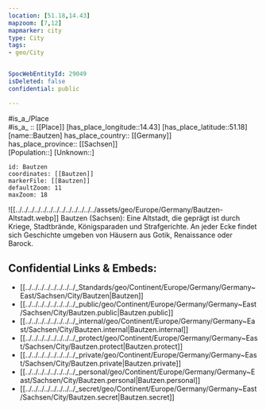 ```yaml
---
location: [51.18,14.43] 
mapzoom: [7,12] 
mapmarker: city 
type: City
tags:
- geo/City


SpocWebEntityId: 29049
isDeleted: false
confidential: public

---
```


#is_a_/Place  
#is_a_ :: [[Place]] 
[has_place_longitude::14.43] 
[has_place_latitude::51.18] 
[name::Bautzen] 
has_place_country:: [[Germany]]  
has_place_province:: [[Sachsen]]  
[Population::] 
[Unknown::] 


```leaflet
id: Bautzen
coordinates: [[Bautzen]] 
markerFile: [[Bautzen]] 
defaultZoom: 11 
maxZoom: 18
```


![[../../../../../../../../../../../../../assets/geo/Europe/Germany/Bautzen-Altstadt.webp]]
Bautzen (Sachsen): 
Eine Altstadt, die geprägt ist durch Kriege, Stadtbrände, Königsparaden und Strafgerichte. 
An jeder Ecke findet sich Geschichte umgeben von Häusern aus Gotik, Renaissance oder Barock.

## Confidential Links & Embeds: 
- [[../../../../../../../../_Standards/geo/Continent/Europe/Germany/Germany~East/Sachsen/City/Bautzen|Bautzen]] 
- [[../../../../../../../../_public/geo/Continent/Europe/Germany/Germany~East/Sachsen/City/Bautzen.public|Bautzen.public]] 
- [[../../../../../../../../_internal/geo/Continent/Europe/Germany/Germany~East/Sachsen/City/Bautzen.internal|Bautzen.internal]] 
- [[../../../../../../../../_protect/geo/Continent/Europe/Germany/Germany~East/Sachsen/City/Bautzen.protect|Bautzen.protect]] 
- [[../../../../../../../../_private/geo/Continent/Europe/Germany/Germany~East/Sachsen/City/Bautzen.private|Bautzen.private]] 
- [[../../../../../../../../_personal/geo/Continent/Europe/Germany/Germany~East/Sachsen/City/Bautzen.personal|Bautzen.personal]] 
- [[../../../../../../../../_secret/geo/Continent/Europe/Germany/Germany~East/Sachsen/City/Bautzen.secret|Bautzen.secret]] 
